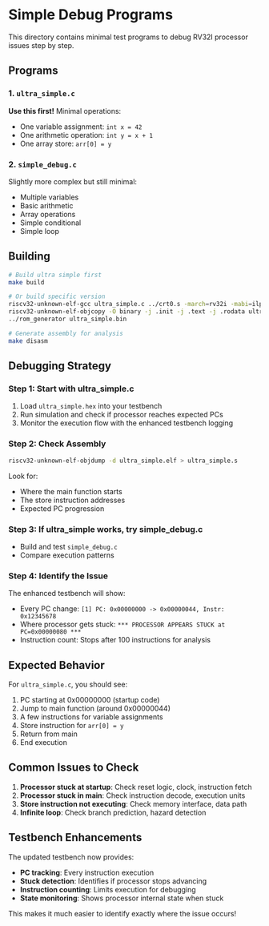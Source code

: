 # Simple Debug Programs

This directory contains minimal test programs to debug RV32I processor issues step by step.

## Programs

### 1. `ultra_simple.c` 
**Use this first!** Minimal operations:
- One variable assignment: `int x = 42`
- One arithmetic operation: `int y = x + 1`  
- One array store: `arr[0] = y`

### 2. `simple_debug.c`
Slightly more complex but still minimal:
- Multiple variables
- Basic arithmetic
- Array operations
- Simple conditional
- Simple loop

## Building

```bash
# Build ultra simple first
make build

# Or build specific version
riscv32-unknown-elf-gcc ultra_simple.c ../crt0.s -march=rv32i -mabi=ilp32 -T ../linksc.ld -nostartfiles -o ultra_simple.elf
riscv32-unknown-elf-objcopy -O binary -j .init -j .text -j .rodata ultra_simple.elf ultra_simple.bin
../rom_generator ultra_simple.bin

# Generate assembly for analysis
make disasm
```

## Debugging Strategy

### Step 1: Start with ultra_simple.c
1. Load `ultra_simple.hex` into your testbench
2. Run simulation and check if processor reaches expected PCs
3. Monitor the execution flow with the enhanced testbench logging

### Step 2: Check Assembly
```bash
riscv32-unknown-elf-objdump -d ultra_simple.elf > ultra_simple.s
```
Look for:
- Where the main function starts
- The store instruction addresses  
- Expected PC progression

### Step 3: If ultra_simple works, try simple_debug.c
- Build and test `simple_debug.c`
- Compare execution patterns

### Step 4: Identify the Issue
The enhanced testbench will show:
- Every PC change: `[1] PC: 0x00000000 -> 0x00000044, Instr: 0x12345678`
- Where processor gets stuck: `*** PROCESSOR APPEARS STUCK at PC=0x00000080 ***`
- Instruction count: Stops after 100 instructions for analysis

## Expected Behavior

For `ultra_simple.c`, you should see:
1. PC starting at 0x00000000 (startup code)
2. Jump to main function (around 0x00000044)
3. A few instructions for variable assignments
4. Store instruction for `arr[0] = y`
5. Return from main
6. End execution

## Common Issues to Check

1. **Processor stuck at startup**: Check reset logic, clock, instruction fetch
2. **Processor stuck in main**: Check instruction decode, execution units
3. **Store instruction not executing**: Check memory interface, data path
4. **Infinite loop**: Check branch prediction, hazard detection

## Testbench Enhancements

The updated testbench now provides:
- **PC tracking**: Every instruction execution
- **Stuck detection**: Identifies if processor stops advancing
- **Instruction counting**: Limits execution for debugging
- **State monitoring**: Shows processor internal state when stuck

This makes it much easier to identify exactly where the issue occurs!
